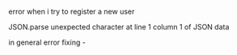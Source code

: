 error when i try to register a new user

JSON.parse unexpected character at line 1 column 1 of JSON data

in general error fixing - 
